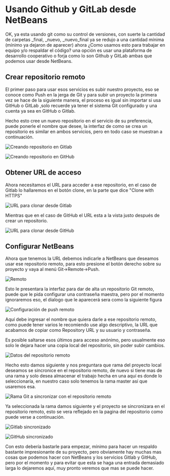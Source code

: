 # Usando Github y GitLab desde NetBeans

OK, ya esta usando git como su control de versiones, con suerte la cantidad de carpetas _final, _nuevo, _nuevo_final ya se redujo a una cantidad mínima (mínimo ya dejaron de aparecer) ahora ¿Como usamos esto para trabajar en equipo y/o respaldar el código? una opción es usar una plataforma de desarrollo cooperativo o forja como lo son Github y GitLab ambas que podemos usar desde NetBeans.

## Crear repositorio remoto

El primer paso para usar esos servicios es subir nuestro proyecto, eso se conoce como Push en la jerga de Git y para subir un proyecto la primera vez se hace de la siguiente manera, el proceso es igual sin importar si usa GitHub o GitLab ,solo recuerde ya tener el sistema Git configurado y una cuenta ya sea en GitHub o Gitlab.

Hecho esto cree un nuevo repositorio en el servicio de su preferencia, puede ponerle el nombre que desee, la interfaz de como se crea un repositorio es similar en ambos servicios, pero en todo caso se muestran a continuación.

![Creando repositorio en Gitlab](img/01_gitlab_crear.png "Creando repositorio en Gitlab")

![Creando repositorio en GitHub](img/01_github_crear.png "Creando repositorio en GitHub")

## Obtener URL de acceso

Ahora necesitamos el URL para acceder a ese repositorio, en el caso de Gitlab lo hallaremos en el botón clone, en la parte que dice "Clone with HTTPS"

![URL para clonar desde Gitlab](img/03_gitlab_clone.png "URL para clonar desde Gitlab")

Mientras que en el caso de GitHub el URL esta a la vista justo después de crear un repositorio.

![URL para clonar desde GitHub](img/03_github_clone.png "URL para clonar desde GitHub")

## Configurar NetBeans

Ahora que tenemos la URL debemos indicarle a NetBeans que deseamos usar ese repositorio remoto, para esto presione el botón derecho sobre su proyecto y vaya al menú Git->Remote->Push.

![Remoto](img/04_push.png "Remoto")

Esto le presentara la interfaz para dar de alta un repositorio Git remoto, puede que le pida configurar una contraseña maestra, pero por el momento ignoraremos eso, el dialogo que le aparecerá sera como la siguiente figura

![Configuración de push remoto](img/05_remoto.png "Configuración de push remoto")

Aquí debe ingresar el nombre que quiera darle a ese repositorio remoto, como puede tener varios le recomiendo use algo descriptivo, la URL que acabamos de copiar como Repository URL y su usuario y contraseña.

Es posible saltarse esos últimos para acceso anónimo, pero usualmente eso solo le dejara hacer una copia local del repositorio, sin poder subir cambios.

![Datos del repositorio remoto](img/06_datos.png "Datos del repositorio remoto")

Hecho esto damos siguiente y nos preguntara que rama del proyecto local deseamos se sincronice en el repositorio remoto, de nuevo si tiene mas de una rama y solo desea almacenar el trabajo hecha en una aquí es donde lo seleccionaría, en nuestro caso solo tenemos la rama master así que usaremos esa.

![Rama Git a sincronizar con el repositorio remoto](img/07_ramas.png "Rama Git a sincronizar con el repositorio remoto")

Ya seleccionada la rama damos siguiente y el proyecto se sincronizara en el repositorio remoto, esto se vera reflejado en la pagina del repositorio como puede verse a continuación.

![Gitlab sincronizado](img/08_gitlab_sincronizado.png "Gitlab sincronizado")

![GitHub sincronizado](img/08_sincronizado_github.png "GitHub sincronizado")

Con esto debería bastarle para empezar, mínimo para hacer un respaldo bastante impresionante de su proyecto, pero obviamente hay muchas mas cosas que podemos hacer con NetBeans y los servicios Gitlab y GitHub, pero por el momento y para evitar que esta se haga una entrada demasiado larga lo dejaremos aquí, muy pronto veremos que mas se puede hacer.
